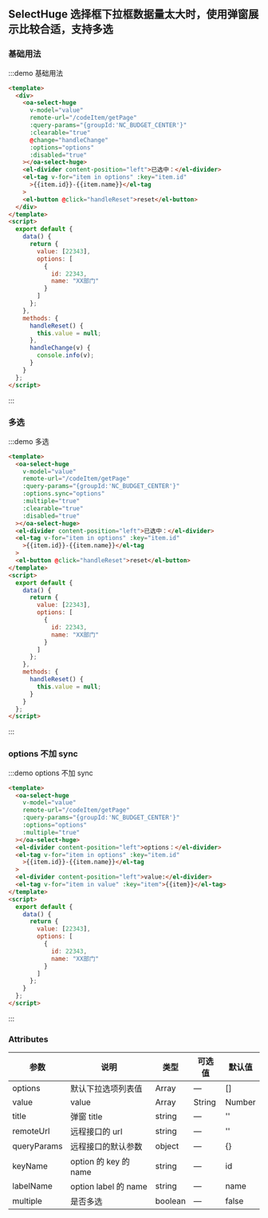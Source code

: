## SelectHuge 选择框下拉框数据量太大时，使用弹窗展示比较合适，支持多选

### 基础用法

:::demo 基础用法

```html
<template>
  <div>
    <oa-select-huge
      v-model="value"
      remote-url="/codeItem/getPage"
      :query-params="{groupId:'NC_BUDGET_CENTER'}"
      :clearable="true"
      @change="handleChange"
      :options="options"
      :disabled="true"
    ></oa-select-huge>
    <el-divider content-position="left">已选中：</el-divider>
    <el-tag v-for="item in options" :key="item.id"
      >{{item.id}}-{{item.name}}</el-tag
    >
    <el-button @click="handleReset">reset</el-button>
  </div>
</template>
<script>
  export default {
    data() {
      return {
        value: [22343],
        options: [
          {
            id: 22343,
            name: "XX部门"
          }
        ]
      };
    },
    methods: {
      handleReset() {
        this.value = null;
      },
      handleChange(v) {
        console.info(v);
      }
    }
  };
</script>
```

:::

### 多选

:::demo 多选

```html
<template>
  <oa-select-huge
    v-model="value"
    remote-url="/codeItem/getPage"
    :query-params="{groupId:'NC_BUDGET_CENTER'}"
    :options.sync="options"
    :multiple="true"
    :clearable="true"
    :disabled="true"
  ></oa-select-huge>
  <el-divider content-position="left">已选中：</el-divider>
  <el-tag v-for="item in options" :key="item.id"
    >{{item.id}}-{{item.name}}</el-tag
  >
  <el-button @click="handleReset">reset</el-button>
</template>
<script>
  export default {
    data() {
      return {
        value: [22343],
        options: [
          {
            id: 22343,
            name: "XX部门"
          }
        ]
      };
    },
    methods: {
      handleReset() {
        this.value = null;
      }
    }
  };
</script>
```

:::

### options 不加 sync

:::demo options 不加 sync

```html
<template>
  <oa-select-huge
    v-model="value"
    remote-url="/codeItem/getPage"
    :query-params="{groupId:'NC_BUDGET_CENTER'}"
    :options="options"
    :multiple="true"
  ></oa-select-huge>
  <el-divider content-position="left">options：</el-divider>
  <el-tag v-for="item in options" :key="item.id"
    >{{item.id}}-{{item.name}}</el-tag
  >
  <el-divider content-position="left">value:</el-divider>
  <el-tag v-for="item in value" :key="item">{{item}}</el-tag>
</template>
<script>
  export default {
    data() {
      return {
        value: [22343],
        options: [
          {
            id: 22343,
            name: "XX部门"
          }
        ]
      };
    }
  };
</script>
```

:::

### Attributes

| 参数        | 说明                  | 类型    | 可选值 | 默认值 |
| ----------- | --------------------- | ------- | ------ | ------ |
| options     | 默认下拉选项列表值    | Array   | —      | []     |
| value       | value                 | Array   | String | Number | — | '' |
| title       | 弹窗 title            | string  | —      | ''     |
| remoteUrl   | 远程接口的 url        | string  | —      | ''     |
| queryParams | 远程接口的默认参数    | object  | —      | {}     |
| keyName     | option 的 key 的 name | string  | —      | id     |
| labelName   | option label 的 name  | string  | —      | name   |
| multiple    | 是否多选              | boolean | —      | false  |

